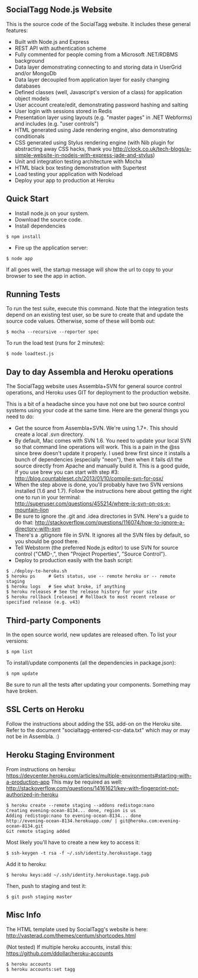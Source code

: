 ## SocialTagg Node.js Website

  This is the source code of the SocialTagg website.  It includes these general features:

   * Built with Node.js and Express
   * REST API with authentication scheme
   * Fully commented for people coming from a Microsoft .NET/RDBMS background
   * Data layer demonstrating connecting to and storing data in UserGrid and/or MongoDb
   * Data layer decoupled from application layer for easily changing databases
   * Defined classes (well, Javascript's version of a class) for application object models
   * User account create/edit, demonstrating password hashing and salting
   * User login with sessions stored in Redis
   * Presentation layer using layouts (e.g. "master pages" in .NET Webforms) and includes (e.g. "user controls")
   * HTML generated using Jade rendering engine, also demonstrating conditionals
   * CSS generated using Stylus rendering engine (with Nib plugin for abstracting away CSS hacks, thank you http://clock.co.uk/tech-blogs/a-simple-website-in-nodejs-with-express-jade-and-stylus)
   * Unit and integration testing architecture with Mocha
   * HTML black box testing demonstration with Supertest
   * Load testing your application with Nodeload
   * Deploy your app to production at Heroku

## Quick Start

   * Install node.js on your system.
   * Download the source code.
   * Install dependencies
   
    $ npm install

   * Fire up the application server:

    $ node app

   If all goes well, the startup message will show the url to copy to your browser to see the app in action.

## Running Tests

 To run the test suite, execute this command.  Note that the integration tests depend on an existing test 
 user, so be sure to create that and update the source code values.  Otherwise, some of these will bomb out:

    $ mocha --recursive --reporter spec

 To run the load test (runs for 2 minutes):

    $ node loadtest.js

## Day to day Assembla and Heroku operations

   The SocialTagg website uses Assembla+SVN for general source control operations, and Heroku uses GIT for
   deployment to the production website.
   
   This is a bit of a headache since you have not one but two source control systems using your code at the same
   time.  Here are the general things you need to do:
   
   * Get the source from Assembla+SVN.  We're using 1.7+.  This should create a local .svn directory.
   * By default, Mac comes with SVN 1.6.  You need to update your local SVN so that command line operations will work.  This is a pain in the @ss
    since brew doesn't update it properly.  I used brew first since it installs a bunch of dependencies (especially "neon"), then
    when it fails d/l the source directly from Apache and manually build it.  This is a good guide, if you use brew you can start
    with step #3: http://blog.countableset.ch/2013/01/10/compile-svn-for-osx/
   * When the step above is done, you'll probably have two SVN versions installed (1.6 and 1.7).  Follow the instructions
    here about getting the right one to run in your terminal: http://superuser.com/questions/455214/where-is-svn-on-os-x-mountain-lion
   * Be sure to ignore the .git and .idea directories in SVN.  Here's a guide to do that: http://stackoverflow.com/questions/116074/how-to-ignore-a-directory-with-svn
   * There's a .gitignore file in SVN.  It ignores all the SVN files by default, so you should be good there.
   * Tell Webstorm (the preferred Node.js editor) to use SVN for source control ("CMD-,", then "Project Properties", "Source Control").  
   * Deploy to production easily with the bash script:
   
    $ ./deploy-to-heroku.sh
    $ heroku ps     # Gets status, use -- remote heroku or -- remote staging
    $ heroku logs   # See what broke, if anything
    $ heroku releases # See the release history for your site
    $ heroku rollback [release] # Rollback to most recent release or specified release (e.g. v43)
    
## Third-party Components

  In the open source world, new updates are released often.  To list your versions:
  
    $ npm list
  
  To install/update components (all the dependencies in package.json):
  
    $ npm update
    
  Be sure to run all the tests after updating your components.  Something may have broken.

## SSL Certs on Heroku

   Follow the instructions about adding the SSL add-on on the Heroku site.  Refer to the document "socialtagg-entered-csr-data.txt"
   which may or may not be in Assembla.  :)

## Heroku Staging Environment

  From instructions on heroku: https://devcenter.heroku.com/articles/multiple-environments#starting-with-a-production-app
  This may be required as well: http://stackoverflow.com/questions/14161621/key-with-fingerprint-not-authorized-in-heroku
   
    $ heroku create --remote staging --addons redistogo:nano
    Creating evening-ocean-8134... done, region is us
    Adding redistogo:nano to evening-ocean-8134... done
    http://evening-ocean-8134.herokuapp.com/ | git@heroku.com:evening-ocean-8134.git
    Git remote staging added
    
  Most likely you'll have to create a new key to access it:
  
    $ ssh-keygen -t rsa -f ~/.ssh/identity.herokustage.tagg
    
  Add it to heroku:
  
    $ heroku keys:add ~/.ssh/identity.herokustage.tagg.pub
    
  Then, push to staging and test it:
    
    $ git push staging master
    

## Misc Info

  The HTML template used by SocialTagg's website is here: http://vasterad.com/themes/centum/shortcodes.html
  
  (Not tested) If multiple heroku accounts, install this: https://github.com/ddollar/heroku-accounts
  
    $ heroku accounts
    $ heroku accounts:set tagg


